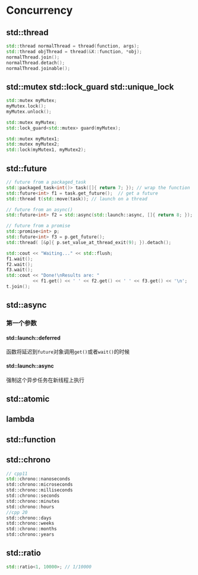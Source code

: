 # Concurrency

## std::thread
``` c++
std::thread normalThread = thread(function, args);
std::thread objThread = thread(&X::function, *obj);
normalThread.join();
normalThread.detach();
normalThread.joinable();
```

## std::mutex std::lock_guard  std::unique_lock

```cpp
std::mutex myMutex;
myMutex.lock();
myMutex.unlock();
```

```cpp
std::mutex myMutex;
std::lock_guard<std::mutex> guard(myMutex);
```

```cpp
std::mutex myMutex1;
std::mutex myMutex2;
std::lock(myMutex1, myMutex2);
```

## std::future

```cpp
// future from a packaged_task
std::packaged_task<int()> task([]{ return 7; }); // wrap the function
std::future<int> f1 = task.get_future();  // get a future
std::thread t(std::move(task)); // launch on a thread

// future from an async()
std::future<int> f2 = std::async(std::launch::async, []{ return 8; });

// future from a promise
std::promise<int> p;
std::future<int> f3 = p.get_future();
std::thread( [&p]{ p.set_value_at_thread_exit(9); }).detach();

std::cout << "Waiting..." << std::flush;
f1.wait();
f2.wait();
f3.wait();
std::cout << "Done!\nResults are: "
          << f1.get() << ' ' << f2.get() << ' ' << f3.get() << '\n';
t.join();
```

## std::async

### 第一个参数

#### std::launch::deferred

函数将延迟到`future`对象调用`get()`或者`wait()`的时候

#### std::launch::async

强制这个异步任务在新线程上执行

## std::atomic<T>

## lambda

## std::function

## std::chrono
```cpp
// cpp11
std::chrono::nanoseconds
std::chrono::microseconds
std::chrono::milliseconds
std::chrono::seconds
std::chrono::minutes
std::chrono::hours
//cpp 20
std::chrono::days
std::chrono::weeks
std::chrono::months
std::chrono::years
```

## std::ratio
```cpp
std::ratio<1, 10000>; // 1/10000
```